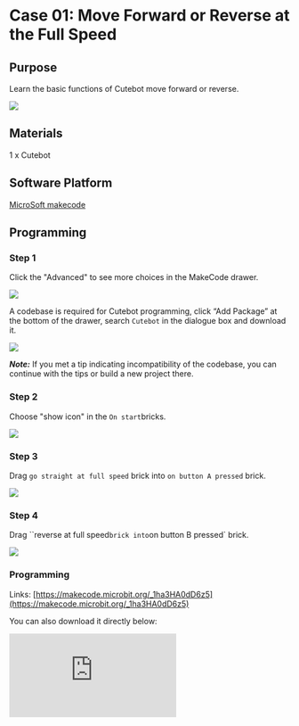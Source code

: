 ﻿# Case 01: Move Forward or Reverse at the Full Speed

## Purpose

Learn the basic functions of  Cutebot move forward or reverse.

![](https://wiki-media-ef.oss-cn-hongkong.aliyuncs.com/i18n/en/docusaurus-plugin-content-docs/current/microbit/microbit-smart-car/microbit-smart-cutebot/images/cutebot-case-01-01.png)

## Materials

1 x Cutebot

## Software Platform

[MicroSoft makecode](https://makecode.microbit.org/#)

## Programming

### Step 1
Click the "Advanced" to see more choices in the MakeCode drawer.

![](https://wiki-media-ef.oss-cn-hongkong.aliyuncs.com/i18n/en/docusaurus-plugin-content-docs/current/microbit/microbit-smart-car/microbit-smart-cutebot/images/cutebot-pk-1.png)

A codebase is required for  Cutebot programming, click “Add Package” at the bottom of the drawer, search `Cutebot` in the dialogue box and download it.

![](https://wiki-media-ef.oss-cn-hongkong.aliyuncs.com/i18n/en/docusaurus-plugin-content-docs/current/microbit/microbit-smart-car/microbit-smart-cutebot/images/cutebot-pk-11.png)

***Note:*** If you met a tip indicating incompatibility of the codebase, you can continue with the tips or build a new project there.

### Step 2

Choose "show icon" in the `On start`bricks.

![](https://wiki-media-ef.oss-cn-hongkong.aliyuncs.com/i18n/en/docusaurus-plugin-content-docs/current/microbit/microbit-smart-car/microbit-smart-cutebot/images/case_01_02.png)

### Step 3

Drag `go straight at full speed` brick into `on button A pressed` brick.

![](https://wiki-media-ef.oss-cn-hongkong.aliyuncs.com/i18n/en/docusaurus-plugin-content-docs/current/microbit/microbit-smart-car/microbit-smart-cutebot/images/case_01_01.png)


### Step 4

Drag ``reverse at full speed` brick into `on button B pressed` brick.

![](https://wiki-media-ef.oss-cn-hongkong.aliyuncs.com/i18n/en/docusaurus-plugin-content-docs/current/microbit/microbit-smart-car/microbit-smart-cutebot/images/case_01_03.png)

### Programming

Links: [https://makecode.microbit.org/_1ha3HA0dD6z5](https://makecode.microbit.org/_1ha3HA0dD6z5)

You can also download it directly below:

<div
    style={{
        position: 'relative',
        paddingBottom: '60%',
        overflow: 'hidden',
    }}
>
    <iframe
        src="https://makecode.microbit.org/_1ha3HA0dD6z5"
        frameborder="0"
        sandbox="allow-popups allow-forms allow-scripts allow-same-origin"
        style={{
            position: 'absolute',
            width: '100%',
            height: '100%',
        }}
    />
</div>


## Result

After button A being pressed, the car moves forward at its full speed.

After button B being presseD, the car reverses at its full speed。


![](https://wiki-media-ef.oss-cn-hongkong.aliyuncs.com/i18n/en/docusaurus-plugin-content-docs/current/microbit/microbit-smart-car/microbit-smart-cutebot/images/cutebot-case-01.gif)

## Exploration

How to program the car to stop moving after pressing button A ?

## FAQ

## Relevant Files
